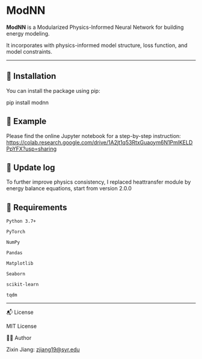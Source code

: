# ModNN

**ModNN** is a Modularized Physics-Informed Neural Network for building energy modeling.

It incorporates with physics-informed model structure, loss function, and model constraints.

---

## 🚀 Installation

You can install the package using pip:

pip install modnn



## 🧠 Example
Please find the online Jupyter notebook for a step-by-step instruction:
https://colab.research.google.com/drive/1A2jt1q53RtxGuaoym6N1PmlKELDPpYFX?usp=sharing


## 🧠 Update log
To further improve physics consistency, 
I replaced heattransfer module by energy balance equations, start from version 2.0.0


## 🧪 Requirements

    Python 3.7+

    PyTorch

    NumPy

    Pandas

    Matplotlib

    Seaborn

    scikit-learn

    tqdm

---
📬 License

MIT License

🙋‍♂️ Author

Zixin Jiang: 
zjiang19@syr.edu
